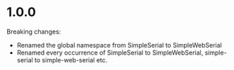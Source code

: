 # 1.0.0

Breaking changes:

- Renamed the global namespace from SimpleSerial to SimpleWebSerial
- Renamed every occurrence of SimpleSerial to SimpleWebSerial, simple-serial to simple-web-serial etc.